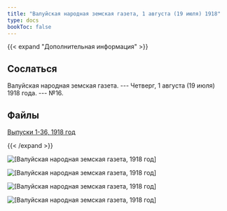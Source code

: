 ```yaml
---
title: "Валуйская народная земская газета, 1 августа (19 июля) 1918"
type: docs
bookToc: false
---
```


{{< expand "Дополнительная информация" >}}
## Сослаться
Валуйская народная земская газета. --- Четверг, 1 августа (19 июля) 1918 года. --- №16.

## Файлы
[Выпуски 1-36, 1918 год](https://www.dropbox.com/sh/y1y6ee755w9d7ne/AACn7mJSdbUS84WlRiocceIha?dl=0)

{{< /expand >}}

![[Валуйская народная земская газета, 1918 год]](/static/img/papers/1918_№16.jpg)

![[Валуйская народная земская газета, 1918 год]](/static/img/papers/1918_№16_p2.jpg)

![[Валуйская народная земская газета, 1918 год]](/static/img/papers/1918_№16_p3.jpg)

![[Валуйская народная земская газета, 1918 год]](/static/img/papers/1918_№16_p4.jpg)
